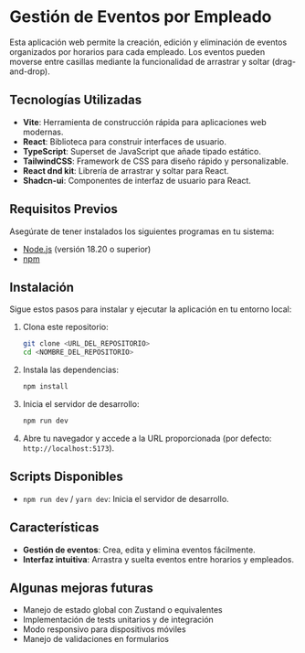 # Gestión de Eventos por Empleado

Esta aplicación web permite la creación, edición y eliminación de eventos organizados por horarios para cada empleado. Los eventos pueden moverse entre casillas mediante la funcionalidad de arrastrar y soltar (drag-and-drop).

## Tecnologías Utilizadas

-   **Vite**: Herramienta de construcción rápida para aplicaciones web modernas.
-   **React**: Biblioteca para construir interfaces de usuario.
-   **TypeScript**: Superset de JavaScript que añade tipado estático.
-   **TailwindCSS**: Framework de CSS para diseño rápido y personalizable.
-   **React dnd kit**: Librería de arrastrar y soltar para React.
-   **Shadcn-ui**: Componentes de interfaz de usuario para React.

## Requisitos Previos

Asegúrate de tener instalados los siguientes programas en tu sistema:

-   [Node.js](https://nodejs.org/) (versión 18.20 o superior)
-   [npm](https://www.npmjs.com/)

## Instalación

Sigue estos pasos para instalar y ejecutar la aplicación en tu entorno local:

1. Clona este repositorio:

    ```bash
    git clone <URL_DEL_REPOSITORIO>
    cd <NOMBRE_DEL_REPOSITORIO>
    ```

2. Instala las dependencias:

    ```bash
    npm install
    ```

3. Inicia el servidor de desarrollo:

    ```bash
    npm run dev
    ```

4. Abre tu navegador y accede a la URL proporcionada (por defecto: `http://localhost:5173`).

## Scripts Disponibles

-   `npm run dev` / `yarn dev`: Inicia el servidor de desarrollo.

## Características

-   **Gestión de eventos**: Crea, edita y elimina eventos fácilmente.
-   **Interfaz intuitiva**: Arrastra y suelta eventos entre horarios y empleados.

## Algunas mejoras futuras
- Manejo de estado global con Zustand o equivalentes
- Implementación de tests unitarios y de integración
- Modo responsivo para dispositivos móviles
- Manejo de validaciones en formularios